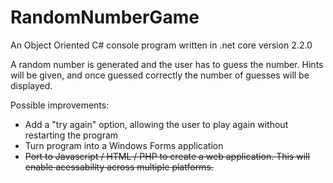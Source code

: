 # RandomNumberGame
An Object Oriented C# console program written in .net core version 2.2.0

A random number is generated and the user has to guess the number. Hints will be given, and once guessed correctly the number of guesses will be displayed.

Possible improvements:
- Add a "try again" option, allowing the user to play again without restarting the program
- Turn program into a Windows Forms application
- <s>Port to Javascript / HTML / PHP to create a web application. This will enable acessability across multiple platforms. <s>
